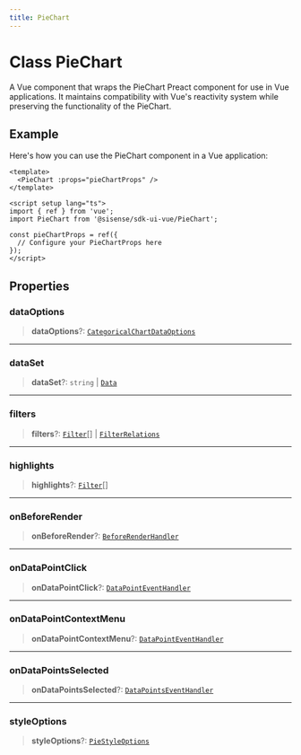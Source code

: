 ```yaml
---
title: PieChart
---
```


# Class PieChart

A Vue component that wraps the PieChart Preact component for use in Vue applications.
It maintains compatibility with Vue's reactivity system while preserving the functionality of the PieChart.

## Example

Here's how you can use the PieChart component in a Vue application:
```vue
<template>
  <PieChart :props="pieChartProps" />
</template>

<script setup lang="ts">
import { ref } from 'vue';
import PieChart from '@sisense/sdk-ui-vue/PieChart';

const pieChartProps = ref({
  // Configure your PieChartProps here
});
</script>
```

## Properties

### dataOptions

> **dataOptions**?: [`CategoricalChartDataOptions`](../../sdk-ui/interfaces/interface.CategoricalChartDataOptions.md)

***

### dataSet

> **dataSet**?: `string` \| [`Data`](../../sdk-data/interfaces/interface.Data.md)

***

### filters

> **filters**?: [`Filter`](../../sdk-data/interfaces/interface.Filter.md)[] \| [`FilterRelations`](../../sdk-data/interfaces/interface.FilterRelations.md)

***

### highlights

> **highlights**?: [`Filter`](../../sdk-data/interfaces/interface.Filter.md)[]

***

### onBeforeRender

> **onBeforeRender**?: [`BeforeRenderHandler`](../../sdk-ui/type-aliases/type-alias.BeforeRenderHandler.md)

***

### onDataPointClick

> **onDataPointClick**?: [`DataPointEventHandler`](../../sdk-ui/type-aliases/type-alias.DataPointEventHandler.md)

***

### onDataPointContextMenu

> **onDataPointContextMenu**?: [`DataPointEventHandler`](../../sdk-ui/type-aliases/type-alias.DataPointEventHandler.md)

***

### onDataPointsSelected

> **onDataPointsSelected**?: [`DataPointsEventHandler`](../../sdk-ui/type-aliases/type-alias.DataPointsEventHandler.md)

***

### styleOptions

> **styleOptions**?: [`PieStyleOptions`](../../sdk-ui/interfaces/interface.PieStyleOptions.md)

